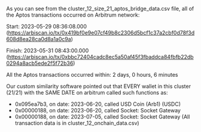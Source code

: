 As you can see from the cluster_12_size_21_aptos_bridge_data.csv file, all of the Aptos transactions occurred on Arbitrum network:

Start: 2023-05-29 08:36:08.000 (https://arbiscan.io/tx/0x419bf0e9e07cf49b8c2306d5bcf1c37a2cbf0d78f3d608d8ea28ca0d8a1a0c9a)

Finish: 2023-05-31 08:43:00.000 (https://arbiscan.io/tx/0xbbc72404cadc8ec5a50af45f3fbaddca84fbfb22db0294a8acb5ede2f5f72b36)

All the Aptos transactions occurred within: 2 days, 0 hours, 6 minutes

Our custom similarity software pointed out that EVERY wallet in this cluster (21/21) with the SAME DATE on arbitrum called such functions as:

- 0x095ea7b3, on date: 2023-06-20, called USD Coin (Arb1) (USDC)
- 0x00000188, on date: 2023-06-20, called Socket: Socket Gateway
- 0x00000188, on date: 2023-07-05, called Socket: Socket Gateway
(All transaction data is in cluster_12_onchain_data.csv)
